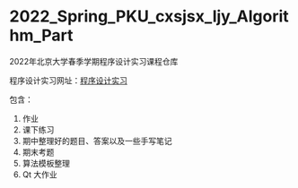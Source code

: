 # 2022_Spring_PKU_cxsjsx_ljy_Algorithm_Part

2022年北京大学春季学期程序设计实习课程仓库

程序设计实习网址：[程序设计实习](http://cxsjsx.openjudge.cn/)

包含：

1. 作业
2. 课下练习
3. 期中整理好的题目、答案以及一些手写笔记
4. 期末考题
5. 算法模板整理
6. Qt 大作业
